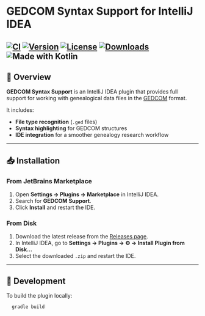 # GEDCOM Syntax Support for IntelliJ IDEA

[![CI](https://github.com/drexa1/gedcom-support/actions/workflows/ci.yml/badge.svg)](https://github.com/OWNER/gedcom-support/actions)
[![Version](https://img.shields.io/jetbrains/plugin/v/12345.svg)](https://plugins.jetbrains.com/plugin/12345-gedcom-support)
[![License](https://img.shields.io/github/license/OWNER/gedcom-support.svg)](LICENSE)
[![Downloads](https://img.shields.io/jetbrains/plugin/d/12345.svg)](https://plugins.jetbrains.com/plugin/12345-gedcom-support)
![Made with Kotlin](https://img.shields.io/badge/made%20with-Kotlin-1f425f.svg)
---

## 📄 Overview

**GEDCOM Syntax Support** is an IntelliJ IDEA plugin that provides full support for working with genealogical data files in the [GEDCOM](https://en.wikipedia.org/wiki/GEDCOM) format.

It includes:

- **File type recognition** (`.ged` files)
- **Syntax highlighting** for GEDCOM structures
- **IDE integration** for a smoother genealogy research workflow

---

## 📥 Installation

### From JetBrains Marketplace
1. Open **Settings → Plugins → Marketplace** in IntelliJ IDEA.
2. Search for **GEDCOM Support**.
3. Click **Install** and restart the IDE.

### From Disk
1. Download the latest release from the [Releases page](https://github.com/drexa1/gedcom-support/releases).
2. In IntelliJ IDEA, go to **Settings → Plugins → ⚙ → Install Plugin from Disk...**
3. Select the downloaded `.zip` and restart the IDE.

---

## 🔧 Development

To build the plugin locally:

```bash
  gradle build
```
